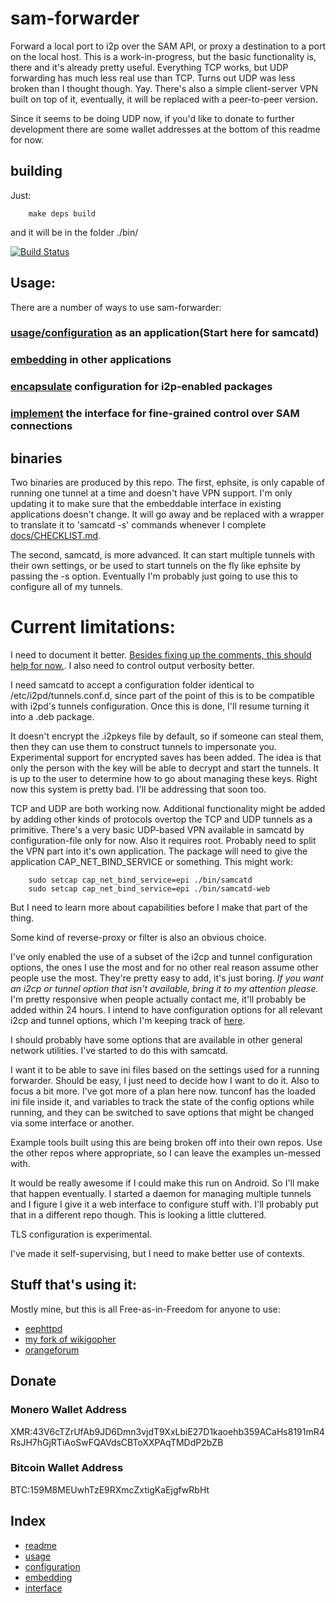 # sam-forwarder

Forward a local port to i2p over the SAM API, or proxy a destination to a port
on the local host. This is a work-in-progress, but the basic functionality is,
there and it's already pretty useful. Everything TCP works, but UDP forwarding
has much less real use than TCP. Turns out UDP was less broken than I thought
though. Yay. There's also a simple client-server VPN built on top of it,
eventually, it will be replaced with a peer-to-peer version.

Since it seems to be doing UDP now, if you'd like to donate to further
development there are some wallet addresses at the bottom of this readme for
now.

## building
Just:

        make deps build

and it will be in the folder ./bin/

[![Build Status](https://travis-ci.org/eyedeekay/sam-forwarder.svg?branch=master)](https://travis-ci.org/eyedeekay/sam-forwarder)

## Usage:

There are a number of ways to use sam-forwarder:

### [usage/configuration](docs/USAGE.md) as an application(Start here for samcatd)

### [embedding](docs/EMBEDDING.md) in other applications

### [encapsulate](docs/PACKAGECONF.md) configuration for i2p-enabled packages

### [implement](interface/README.md) the interface for fine-grained control over SAM connections

## binaries

Two binaries are produced by this repo. The first, ephsite, is only capable
of running one tunnel at a time and doesn't have VPN support. I'm only updating
it to make sure that the embeddable interface in existing applications doesn't
change. It will go away and be replaced with a wrapper to translate it to
'samcatd -s' commands whenever I complete [docs/CHECKLIST.md](docs/CHECKLIST.md).

The second, samcatd, is more advanced. It can start multiple tunnels with their
own settings, or be used to start tunnels on the fly like ephsite by passing the
-s option. Eventually I'm probably just going to use this to configure all of my
tunnels.

Current limitations:
====================

I need to document it better.
[Besides fixing up the comments, this should help for now.](docs/USAGE.md). I
also need to control output verbosity better.

I need samcatd to accept a configuration folder identical to
/etc/i2pd/tunnels.conf.d, since part of the point of this is to be compatible
with i2pd's tunnels configuration. Once this is done, I'll resume turning it
into a .deb package.

It doesn't encrypt the .i2pkeys file by default, so if someone can steal them,
then they can use them to construct tunnels to impersonate you. Experimental
support for encrypted saves has been added. The idea is that only the person
with the key will be able to decrypt and start the tunnels. It is up to the user
to determine how to go about managing these keys. Right now this system is
pretty bad. I'll be addressing that soon too.

TCP and UDP are both working now. Additional functionality might be added by
adding other kinds of protocols overtop the TCP and UDP tunnels as a primitive.
There's a very basic UDP-based VPN available in samcatd by configuration-file
only for now. Also it requires root. Probably need to split the VPN part into
it's own application. The package will need to give the application
CAP\_NET\_BIND\_SERVICE or something. This might work:

        sudo setcap cap_net_bind_service=epi ./bin/samcatd
        sudo setcap cap_net_bind_service=epi ./bin/samcatd-web

But I need to learn more about capabilities before I make that part of the
thing.

Some kind of reverse-proxy or filter is also an obvious choice.

I've only enabled the use of a subset of the i2cp and tunnel configuration
options, the ones I use the most and for no other real reason assume other
people use the most. They're pretty easy to add, it's just boring. *If you*
*want an i2cp or tunnel option that isn't available, bring it to my attention*
*please.* I'm pretty responsive when people actually contact me, it'll probably
be added within 24 hours. I intend to have configuration options for all
relevant i2cp and tunnel options, which I'm keeping track of
[here](config/CHECKLIST.md).

I should probably have some options that are available in other general network
utilities. I've started to do this with samcatd.

I want it to be able to save ini files based on the settings used for a running
forwarder. Should be easy, I just need to decide how I want to do it. Also to
focus a bit more. I've got more of a plan here now. tunconf has the loaded ini
file inside it, and variables to track the state of the config options while
running, and they can be switched to save options that might be changed via some
interface or another.

Example tools built using this are being broken off into their own repos. Use
the other repos where appropriate, so I can leave the examples un-messed with.

It would be really awesome if I could make this run on Android. So I'll make
that happen eventually. I started a daemon for managing multiple tunnels and I
figure I give it a web interface to configure stuff with. I'll probably put that
in a different repo though. This is looking a little cluttered.

TLS configuration is experimental.

I've made it self-supervising, but I need to make better use of contexts.

## Stuff that's using it:

Mostly mine, but this is all Free-as-in-Freedom for anyone to use:

  * [eephttpd](https://github.com/eyedeekay/eephttpd)
  * [my fork of wikigopher](https://github.com/eyedeekay/wikigopher)
  * [orangeforum](https://github.com/s-gv/orangeforum)

Donate
------

### Monero Wallet Address

  XMR:43V6cTZrUfAb9JD6Dmn3vjdT9XxLbiE27D1kaoehb359ACaHs8191mR4RsJH7hGjRTiAoSwFQAVdsCBToXXPAqTMDdP2bZB

### Bitcoin Wallet Address

  BTC:159M8MEUwhTzE9RXmcZxtigKaEjgfwRbHt

Index
-----

 * [readme](index.html)
 * [usage](usage.html)
 * [configuration](packageconf.html)
 * [embedding](embedding.html)
 * [interface](interface.htnl)
